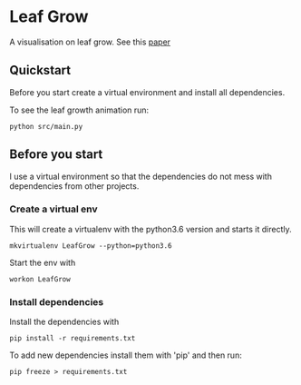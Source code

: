 # Leaf Grow

A visualisation on leaf grow. See this [paper](http://algorithmicbotany.org/papers/venation.sig2005.pdf)

## Quickstart

Before you start create a virtual environment and install all dependencies.

To see the leaf growth animation run:

    python src/main.py


## Before you start

I use a virtual environment so that the dependencies do not mess with dependencies from other projects.

### Create a virtual env

This will create a virtualenv with the python3.6 version and starts it directly.

    mkvirtualenv LeafGrow --python=python3.6

Start the env with

    workon LeafGrow

### Install dependencies


Install the dependencies with

    pip install -r requirements.txt

To add new dependencies install them with 'pip' and then run:

    pip freeze > requirements.txt
